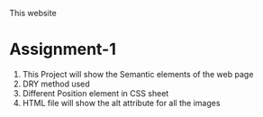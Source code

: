 This website 


# Assignment-1
1. This Project will show the Semantic elements of the web page
2. DRY method used
3. Different Position element in CSS sheet
4. HTML file will show the alt attribute for all the images

